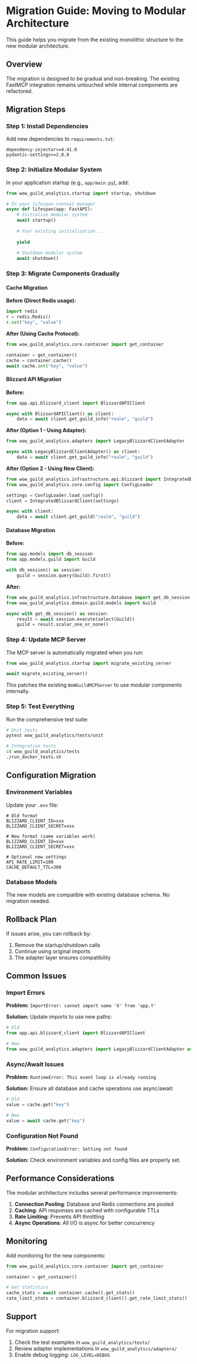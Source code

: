 # Migration Guide: Moving to Modular Architecture

This guide helps you migrate from the existing monolithic structure to the new modular architecture.

## Overview

The migration is designed to be gradual and non-breaking. The existing FastMCP integration remains untouched while internal components are refactored.

## Migration Steps

### Step 1: Install Dependencies

Add new dependencies to `requirements.txt`:
```
dependency-injector>=4.41.0
pydantic-settings>=2.0.0
```

### Step 2: Initialize Modular System

In your application startup (e.g., `app/main.py`), add:

```python
from wow_guild_analytics.startup import startup, shutdown

# In your lifespan context manager
async def lifespan(app: FastAPI):
    # Initialize modular system
    await startup()
    
    # Your existing initialization...
    
    yield
    
    # Shutdown modular system
    await shutdown()
```

### Step 3: Migrate Components Gradually

#### Cache Migration

**Before (Direct Redis usage):**
```python
import redis
r = redis.Redis()
r.set("key", "value")
```

**After (Using Cache Protocol):**
```python
from wow_guild_analytics.core.container import get_container

container = get_container()
cache = container.cache()
await cache.set("key", "value")
```

#### Blizzard API Migration

**Before:**
```python
from app.api.blizzard_client import BlizzardAPIClient

async with BlizzardAPIClient() as client:
    data = await client.get_guild_info("realm", "guild")
```

**After (Option 1 - Using Adapter):**
```python
from wow_guild_analytics.adapters import LegacyBlizzardClientAdapter

async with LegacyBlizzardClientAdapter() as client:
    data = await client.get_guild_info("realm", "guild")
```

**After (Option 2 - Using New Client):**
```python
from wow_guild_analytics.infrastructure.api.blizzard import IntegratedBlizzardClient
from wow_guild_analytics.core.config import ConfigLoader

settings = ConfigLoader.load_config()
client = IntegratedBlizzardClient(settings)

async with client:
    data = await client.get_guild("realm", "guild")
```

#### Database Migration

**Before:**
```python
from app.models import db_session
from app.models.guild import Guild

with db_session() as session:
    guild = session.query(Guild).first()
```

**After:**
```python
from wow_guild_analytics.infrastructure.database import get_db_session
from wow_guild_analytics.domain.guild.models import Guild

async with get_db_session() as session:
    result = await session.execute(select(Guild))
    guild = result.scalar_one_or_none()
```

### Step 4: Update MCP Server

The MCP server is automatically migrated when you run:

```python
from wow_guild_analytics.startup import migrate_existing_server

await migrate_existing_server()
```

This patches the existing `WoWGuildMCPServer` to use modular components internally.

### Step 5: Test Everything

Run the comprehensive test suite:

```bash
# Unit tests
pytest wow_guild_analytics/tests/unit

# Integration tests
cd wow_guild_analytics/tests
./run_docker_tests.sh
```

## Configuration Migration

### Environment Variables

Update your `.env` file:

```env
# Old format
BLIZZARD_CLIENT_ID=xxx
BLIZZARD_CLIENT_SECRET=xxx

# New format (same variables work)
BLIZZARD_CLIENT_ID=xxx
BLIZZARD_CLIENT_SECRET=xxx

# Optional new settings
API_RATE_LIMIT=100
CACHE_DEFAULT_TTL=300
```

### Database Models

The new models are compatible with existing database schema. No migration needed.

## Rollback Plan

If issues arise, you can rollback by:

1. Remove the startup/shutdown calls
2. Continue using original imports
3. The adapter layer ensures compatibility

## Common Issues

### Import Errors

**Problem:** `ImportError: cannot import name 'X' from 'app.Y'`

**Solution:** Update imports to use new paths:
```python
# Old
from app.api.blizzard_client import BlizzardAPIClient

# New
from wow_guild_analytics.adapters import LegacyBlizzardClientAdapter as BlizzardAPIClient
```

### Async/Await Issues

**Problem:** `RuntimeError: This event loop is already running`

**Solution:** Ensure all database and cache operations use async/await:
```python
# Old
value = cache.get("key")

# New  
value = await cache.get("key")
```

### Configuration Not Found

**Problem:** `ConfigurationError: Setting not found`

**Solution:** Check environment variables and config files are properly set.

## Performance Considerations

The modular architecture includes several performance improvements:

1. **Connection Pooling**: Database and Redis connections are pooled
2. **Caching**: API responses are cached with configurable TTLs
3. **Rate Limiting**: Prevents API throttling
4. **Async Operations**: All I/O is async for better concurrency

## Monitoring

Add monitoring for the new components:

```python
from wow_guild_analytics.core.container import get_container

container = get_container()

# Get statistics
cache_stats = await container.cache().get_stats()
rate_limit_stats = container.blizzard_client().get_rate_limit_stats()
```

## Support

For migration support:
1. Check the test examples in `wow_guild_analytics/tests/`
2. Review adapter implementations in `wow_guild_analytics/adapters/`
3. Enable debug logging: `LOG_LEVEL=DEBUG`